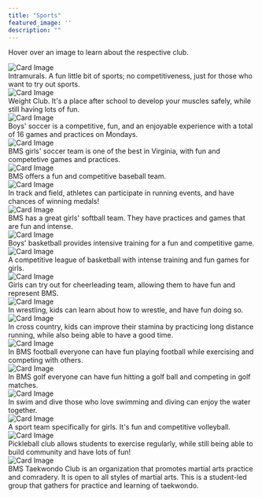 ```yaml
---
title: "Sports"
featured_image: ''
description: ""
---
```


<p>Hover over an image to learn about the respective club.</p>
</div>

<div class="card-container">
  <div class="card">
    <img src="https://encrypted-tbn0.gstatic.com/images?q=tbn:ANd9GcRs00uGc1aVmQkicIJ4fJMCT9_ClNUT8j_nlw&s" alt="Card Image">
    <div class="overlay-text">Intramurals. A fun little bit of sports; no competitiveness, just for those who want to try out sports.</div>
  </div>



  <div class="card">
    <img src="https://encrypted-tbn0.gstatic.com/images?q=tbn:ANd9GcTGmyRmUwm6InN6SRmWO_-RZq9qSkSGHB_qUQ&s" alt="Card Image">
    <div class="overlay-text">Weight Club. It's a place after school to develop your muscles safely, while still having lots of fun.</div>
  </div>





  <div class="card">
    <img src="https://resources.finalsite.net/images/f_auto,q_auto,t_image_size_2/v1706812465/mcpsorg/oxyocumlkokfupna4vdz/boyssocerforwebsite.jpg" alt="Card Image">
    <div class="overlay-text">Boys' soccer is a competitive, fun, and an enjoyable experience with a total of 16 games and practices on Mondays.</div>
  </div>
  



  <div class="card">
    <img src="https://resources.finalsite.net/images/f_auto,q_auto,t_image_size_2/v1715352186/mcpsorg/nfxlhzjfrc2y2r4ketnv/girlssoccerforwebsite.jpg" alt="Card Image">
    <div class="overlay-text">BMS girls' soccer team is one of the best in Virginia, with fun and competetive games and practices.</div>
  </div>
 




  <div class="card">
    <img src="https://resources.finalsite.net/images/f_auto,q_auto,t_image_size_4/v1743437065/mcpsorg/w7hu0u7jc5lzak9ztbnz/BaseballMarch2025.jpg" alt="Card Image">
    <div class="overlay-text">BMS offers a fun and competitive baseball team.</div>
  </div>




  <div class="card">
    <img src="https://resources.finalsite.net/images/f_auto,q_auto,t_image_size_2/v1706305102/mcpsorg/zdkwe15fff3k3k0bhzav/Trackandfieldpicforwebsite.jpg" alt="Card Image">
    <div class="overlay-text">In track and field, athletes can participate in running events, and have chances of winning medals!</div>
  </div>





  <div class="card">
    <img src="https://resources.finalsite.net/images/f_auto,q_auto,t_image_size_3/v1706303125/mcpsorg/ofarjzn8bz3wdq3wikeo/Softballforwebsite.jpg" alt="Card Image">
    <div class="overlay-text">BMS has a great girls' softball team. They have practices and games that are fun and intense.</div>
  </div>




  <div class="card">
    <img src="https://resources.finalsite.net/images/f_auto,q_auto,t_image_size_2/v1694097646/mcpsorg/iipxpwr2ke2juh37olus/boysbasketball.jpg" alt="Card Image">
    <div class="overlay-text">Boys' basketball provides intensive training for a fun and competitive game.</div>
  </div>





  <div class="card">
    <img src="https://resources.finalsite.net/images/f_auto,q_auto/v1701094818/mcpsorg/hmpdcgtz769pcjkpiwro/girlsbasketball_1.jpg" alt="Card Image">
    <div class="overlay-text">A competitive league of basketball with intense training and fun games for girls.</div>
  </div>




  <div class="card">
    <img src="https://resources.finalsite.net/images/f_auto,q_auto,t_image_size_3/v1716897080/mcpsorg/npypd4xr7ffco3tiqdgy/Cheerleadingpic.jpg" alt="Card Image">
    <div class="overlay-text">Girls can try out for cheerleading team, allowing them to have fun and represent BMS.</div>
  </div>





  <div class="card">
    <img src="https://resources.finalsite.net/images/f_auto,q_auto,t_image_size_3/v1694097997/mcpsorg/wqz1kngpmrc2d6acyuyu/wrestling.jpg" alt="Card Image">
    <div class="overlay-text">In wrestling, kids can learn about how to wrestle, and have fun doing so.</div>
  </div>




  <div class="card">
    <img src="https://resources.finalsite.net/images/f_auto,q_auto,t_image_size_2/v1716900346/mcpsorg/qff8n9fo1gjyuoiidfpc/CrossCountryRace.webp" alt="Card Image">
    <div class="overlay-text">In cross country, kids can improve their stamina by practicing long distance running, while also being able to have a good time.</div>
  </div>





  <div class="card">
    <img src="https://resources.finalsite.net/images/f_auto,q_auto,t_image_size_2/v1690389009/mcpsorg/hyzt3aygytdob2skqbzt/footballforwebsite.jpg" alt="Card Image">
    <div class="overlay-text">In BMS football everyone can have fun playing football while exercising and competing with others.</div>
  </div>





  <div class="card">
    <img src="https://resources.finalsite.net/images/f_auto,q_auto,t_image_size_3/v1690389505/mcpsorg/mcjfvq6b0sb2i0f0sq4d/Golfforwebsite.jpg" alt="Card Image">
    <div class="overlay-text">In BMS golf everyone can have fun hitting a golf ball and competing in golf matches.</div>
  </div>






  <div class="card">
    <img src="https://resources.finalsite.net/images/f_auto,q_auto/v1690389954/mcpsorg/wpbnnaxlfzvnfthx7fw5/Swimanddiveforwebsite.jpg" alt="Card Image">
    <div class="overlay-text">In swim and dive those who love swimming and diving can enjoy the water together.</div>
  </div>





  <div class="card">
    <img src="https://resources.finalsite.net/images/f_auto,q_auto,t_image_size_2/v1690390137/mcpsorg/xa2znm90wl57fiy5yvew/Volleyballforwebsite.jpg" alt="Card Image">
    <div class="overlay-text">A sport team specifically for girls. It's fun and competitive volleyball.</div>
  </div>





  <div class="card">
    <img src="https://cdn-icons-png.flaticon.com/512/16117/16117721.png" alt="Card Image">
    <div class="overlay-text">Pickleball club allows students to exercise regularly, while still being able to build community and have lots of fun!</div>
  </div>



  <div class="card">
    <img src="https://encrypted-tbn0.gstatic.com/images?q=tbn:ANd9GcSiS8t9ODi29FC-qq-8EVBJcUS_f9yLtw5nkw&s" alt="Card Image">
    <div class="overlay-text">BMS Taekwondo Club is an organization that promotes martial arts practice and comradery. It is open to all styles of martial arts. This is a student-led group that gathers for practice and learning of taekwondo.</div>
  </div>
</div>